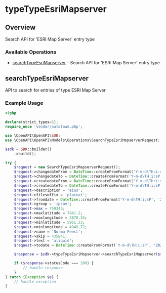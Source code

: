 # typeTypeEsriMapserver

## Overview

Search API for 'ESRI Map Server' entry type

### Available Operations

* [searchTypeEsriMapserver](#searchtypeesrimapserver) - Search API for 'ESRI Map Server' entry type

## searchTypeEsriMapserver

API to search for entries of type ESRI Map Server

### Example Usage

```php
<?php

declare(strict_types=1);
require_once 'vendor/autoload.php';

use \OpenAPI\OpenAPI\SDK;
use \OpenAPI\OpenAPI\Models\Operations\SearchTypeEsriMapserverRequest;

$sdk = SDK::builder()
    ->build();

try {
    $request = new SearchTypeEsriMapserverRequest();
    $request->changedateFrom = DateTime::createFromFormat('Y-m-d\TH:i:sP', '2022-08-14T16:50:21.678Z');
    $request->changedateTo = DateTime::createFromFormat('Y-m-d\TH:i:sP', '2022-01-20T05:34:36.600Z');
    $request->createdateFrom = DateTime::createFromFormat('Y-m-d\TH:i:sP', '2022-06-22T04:31:01.154Z');
    $request->createdateTo = DateTime::createFromFormat('Y-m-d\TH:i:sP', '2022-01-21T03:02:47.125Z');
    $request->description = 'eius';
    $request->filesuffix = 'placeat';
    $request->fromdate = DateTime::createFromFormat('Y-m-d\TH:i:sP', '2022-03-09T07:11:23.601Z');
    $request->group = 'ipsam';
    $request->max = 750343;
    $request->maxlatitude = 7841.2;
    $request->maxlongitude = 2878.34;
    $request->minlatitude = 5961.33;
    $request->minlongitude = 4949.72;
    $request->name = 'Norma Feest';
    $request->skip = 435841;
    $request->text = 'aliquid';
    $request->todate = DateTime::createFromFormat('Y-m-d\TH:i:sP', '2021-04-17T19:09:36.880Z');

    $response = $sdk->typeTypeEsriMapserver->searchTypeEsriMapserver($request);

    if ($response->statusCode === 200) {
        // handle response
    }
} catch (Exception $e) {
    // handle exception
}
```
